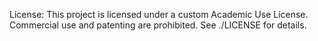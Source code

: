 License: This project is licensed under a custom Academic Use License. Commercial use and patenting are prohibited. See ./LICENSE for details.